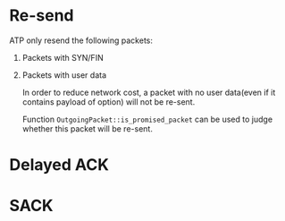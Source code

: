 # Re-send
ATP only resend the following packets:

1. Packets with SYN/FIN
2. Packets with user data

	In order to reduce network cost, a packet with no user data(even if it contains payload of option) will not be re-sent.

	Function `OutgoingPacket::is_promised_packet` can be used to judge whether this packet will be re-sent.

# Delayed ACK



# SACK